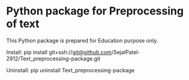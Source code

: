 # Python package for Preprocessing of text 

This Python package is prepared for Education purpose only. 

Install: 
pip install git+ssh://git@github.com/SejalPatel-2912/Text_preprocessing-package.git

Uninstall:
pip uninstall Text_preprocessing-package
